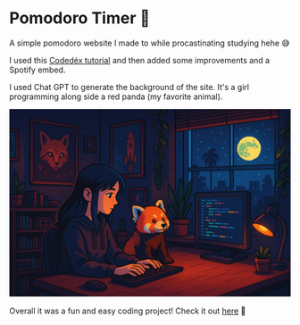 # Pomodoro Timer 🍅

A simple pomodoro website I made to while procastinating studying hehe 😅

I used this [Codedéx tutorial](https://www.codedex.io/projects/build-a-pomodoro-app-with-html-css-js) and then added some improvements and a Spotify embed.

I used Chat GPT to generate the background of the site. It's a girl programming along side a red panda (my favorite animal).

![background](assets/background.png)


Overall it was a fun and easy coding project! Check it out [here](https://joanapeixinho.github.io/pomodoro-timer/) 🖤
